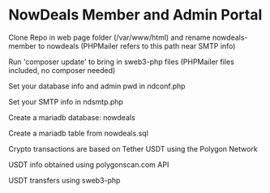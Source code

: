 # NowDeals Member and Admin Portal

Clone Repo in web page folder (/var/www/html) and rename nowdeals-member to nowdeals (PHPMailer refers to this path near SMTP info)

Run 'composer update' to bring in sweb3-php files (PHPMailer files included, no composer needed)

Set your database info and admin pwd in ndconf.php

Set your SMTP info in ndsmtp.php

Create a mariadb database: nowdeals

Create a mariadb table from nowdeals.sql

Crypto transactions are based on Tether USDT using the Polygon Network

USDT info obtained using polygonscan.com API

USDT transfers using sweb3-php

